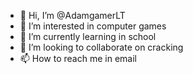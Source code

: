 - 👋 Hi, I’m @AdamgamerLT
- 👀 I’m interested in computer games
- 🌱 I’m currently learning in school
- 💞️ I’m looking to collaborate on cracking
- 📫 How to reach me in email

<!---
AdamgamerLT/AdamgamerLT is a ✨ special ✨ repository because its `README.md` (this file) appears on your GitHub profile.
You can click the Preview link to take a look at your changes.
--->
